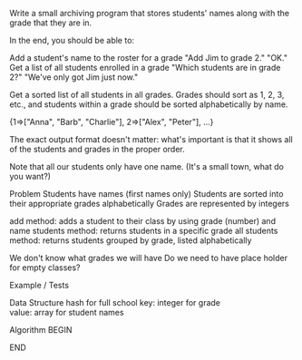Write a small archiving program that stores students' names along with the grade that they are in.

In the end, you should be able to:

Add a student's name to the roster for a grade
"Add Jim to grade 2."
"OK."
Get a list of all students enrolled in a grade
"Which students are in grade 2?"
"We've only got Jim just now."

Get a sorted list of all students in all grades. Grades should sort as 1, 2, 3, etc., and students within a grade should be sorted alphabetically by name.

{1=>["Anna", "Barb", "Charlie"], 2=>["Alex", "Peter"], ...}

The exact output format doesn't matter: what's important is that it shows all of the students and grades in the proper order.

Note that all our students only have one name. (It's a small town, what do you want?)

Problem
Students have names (first names only)
Students are sorted into their appropriate grades alphabetically
Grades are represented by integers

add method: adds a student to their class by using grade (number) and name
students method: returns students in a specific grade
all students method: returns students grouped by grade, listed alphabetically

We don't know what grades we will have
Do we need to have place holder for empty classes? 

Example / Tests


Data Structure
hash for full school
key: integer for grade  
value: array for student names

Algorithm
BEGIN

END

